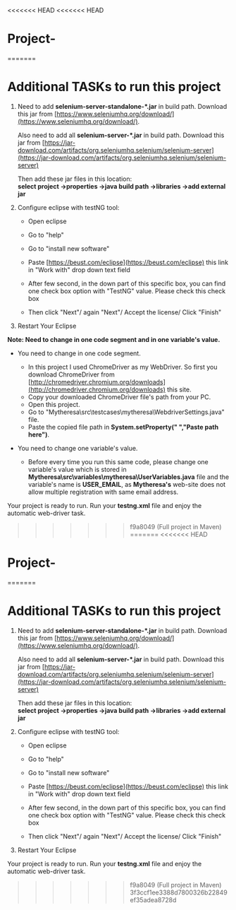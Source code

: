 <<<<<<< HEAD
<<<<<<< HEAD
# Project-
=======
# Additional TASKs to run this project #
1. Need to add **selenium-server-standalone-*.jar** in build path. Download this jar from [https://www.seleniumhq.org/download/](https://www.seleniumhq.org/download/).
   
   Also need to add all **selenium-server-*.jar** in build path. Download this jar from [https://jar-download.com/artifacts/org.seleniumhq.selenium/selenium-server](https://jar-download.com/artifacts/org.seleniumhq.selenium/selenium-server)
   
   Then add these jar files in this location:  
	**select project ->properties ->java build path ->libraries ->add external jar**

2. Configure eclipse with testNG tool:

    * Open eclipse

    * Go to "help"

    * Go to "install new software"
    
    * Paste [https://beust.com/eclipse](https://beust.com/eclipse) this link in "Work with" drop down text field

    * After few second, in the down part of this specific box, you can find one check box option with "TestNG" value. Please check this check box

    * Then click "Next"/ again "Next"/ Accept the license/ Click "Finish"    

3. Restart Your Eclipse

**Note: Need to change in one code segment and in one variable's value.**
	

- You need to change in one code segment.
    - In this project I used ChromeDriver as my WebDriver. So first you download ChromeDriver from [http://chromedriver.chromium.org/downloads](http://chromedriver.chromium.org/downloads) this site.
    - Copy your downloaded ChromeDriver file's path from your PC.
    - Open this project.
    - Go to "Mytheresa\src\testcases\mytheresa\WebdriverSettings.java" file.
    - Paste the copied file path in **System.setProperty(" ","Paste path here")**.


- You need to change one variable's value.
    - Before every time you run this same code, please change one variable's value which is stored in 	**Mytheresa\src\variables\mytheresa\UserVariables.java** file and the variable's name is **USER_EMAIL**, as 	**Mytheresa's** web-site does not allow multiple registration with same email address.
 
	
Your project is ready to run. Run your **testng.xml** file and enjoy the automatic web-driver task.
>>>>>>> f9a8049 (Full project in Maven)
=======
<<<<<<< HEAD
# Project-
=======
# Additional TASKs to run this project #
1. Need to add **selenium-server-standalone-*.jar** in build path. Download this jar from [https://www.seleniumhq.org/download/](https://www.seleniumhq.org/download/).
   
   Also need to add all **selenium-server-*.jar** in build path. Download this jar from [https://jar-download.com/artifacts/org.seleniumhq.selenium/selenium-server](https://jar-download.com/artifacts/org.seleniumhq.selenium/selenium-server)
   
   Then add these jar files in this location:  
	**select project ->properties ->java build path ->libraries ->add external jar**

2. Configure eclipse with testNG tool:

    * Open eclipse

    * Go to "help"

    * Go to "install new software"
    
    * Paste [https://beust.com/eclipse](https://beust.com/eclipse) this link in "Work with" drop down text field

    * After few second, in the down part of this specific box, you can find one check box option with "TestNG" value. Please check this check box

    * Then click "Next"/ again "Next"/ Accept the license/ Click "Finish"    

3. Restart Your Eclipse

	

 
	
Your project is ready to run. Run your **testng.xml** file and enjoy the automatic web-driver task.
>>>>>>> f9a8049 (Full project in Maven)
>>>>>>> 3f3ccf1ee3388d7800326b22849ef35adea8728d
